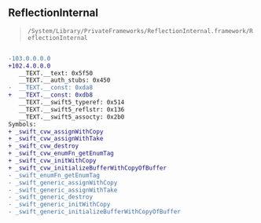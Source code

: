 ## ReflectionInternal

> `/System/Library/PrivateFrameworks/ReflectionInternal.framework/ReflectionInternal`

```diff

-103.0.0.0.0
+102.4.0.0.0
   __TEXT.__text: 0x5f50
   __TEXT.__auth_stubs: 0x450
-  __TEXT.__const: 0xda8
+  __TEXT.__const: 0xdb8
   __TEXT.__swift5_typeref: 0x514
   __TEXT.__swift5_reflstr: 0x136
   __TEXT.__swift5_assocty: 0x2b0
Symbols:
+ _swift_cvw_assignWithCopy
+ _swift_cvw_assignWithTake
+ _swift_cvw_destroy
+ _swift_cvw_enumFn_getEnumTag
+ _swift_cvw_initWithCopy
+ _swift_cvw_initializeBufferWithCopyOfBuffer
- _swift_enumFn_getEnumTag
- _swift_generic_assignWithCopy
- _swift_generic_assignWithTake
- _swift_generic_destroy
- _swift_generic_initWithCopy
- _swift_generic_initializeBufferWithCopyOfBuffer

```
